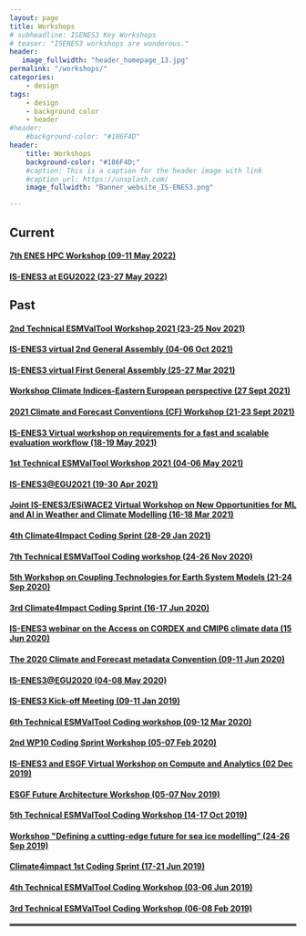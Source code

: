 ```yaml
---
layout: page
title: Workshops
# subheadline: ISENES3 Key Workshops
# teaser: "ISENES3 workshops are wonderous."
header:
   image_fullwidth: "header_homepage_13.jpg"
permalink: "/workshops/"
categories:
    - design
tags:
    - design
    - background color
    - header
#header:
    #background-color: "#186F4D"
header:
    title: Workshops
    background-color: "#186F4D;"
    #caption: This is a caption for the header image with link
    #caption_url: https://unsplash.com/
    image_fullwidth: "Banner_website_IS-ENES3.png"

---
```


## Current

#### [7th ENES HPC Workshop (09-11 May 2022)](https://valeriupredoi.github.io/workshops-detailed#bsc2022)
#### [IS-ENES3 at EGU2022 (23-27 May 2022)](https://valeriupredoi.github.io/workshops-detailed#isenes3-egu2022)

## Past

#### [2nd Technical ESMValTool Workshop 2021 (23-25 Nov 2021)](https://valeriupredoi.github.io/workshops-detailed#esmv1)
#### [IS-ENES3 virtual 2nd General Assembly (04-06 Oct 2021)](https://valeriupredoi.github.io/workshops-detailed#isenes3ga2)
#### [IS-ENES3 virtual First General Assembly (25-27 Mar 2021)](https://valeriupredoi.github.io/workshops-detailed#isenes3ga1)
#### [Workshop Climate Indices-Eastern European perspective (27 Sept 2021)](https://valeriupredoi.github.io/workshops-detailed#climate-indices)
#### [2021 Climate and Forecast Conventions (CF) Workshop (21-23 Sept 2021)](https://valeriupredoi.github.io/workshops-detailed#cf-conventions-2021)
#### [IS-ENES3 Virtual workshop on requirements for a fast and scalable evaluation workflow (18-19 May 2021)](https://valeriupredoi.github.io/workshops-detailed#fast-scalable-evaluation)
#### [1st Technical ESMValTool Workshop 2021 (04-06 May 2021)](https://valeriupredoi.github.io/workshops-detailed#1stESMValToolWS)
#### [IS-ENES3@EGU2021 (19-30 Apr 2021)](https://valeriupredoi.github.io/workshops-detailed#EGU2021)
#### [Joint IS-ENES3/ESiWACE2 Virtual Workshop on New Opportunities for ML and AI in Weather and Climate Modelling (16-18 Mar 2021)](https://valeriupredoi.github.io/workshops-detailed#ML-AI-WS)
#### [4th Climate4Impact Coding Sprint (28-29 Jan 2021)](https://valeriupredoi.github.io/workshops-detailed#C4I4th)
#### [7th Technical ESMValTool Coding workshop (24-26 Nov 2020)](https://valeriupredoi.github.io/workshops-detailed#7thESMValTool)
#### [5th Workshop on Coupling Technologies for Earth System Models (21-24 Sep 2020)](https://valeriupredoi.github.io/workshops-detailed#CW2020)
#### [3rd Climate4Impact Coding Sprint (16-17 Jun 2020)](https://valeriupredoi.github.io/workshops-detailed#C4I3th)
#### [IS-ENES3 webinar on the Access on CORDEX and CMIP6 climate data (15 Jun 2020)](https://valeriupredoi.github.io/workshops-detailed#cordex-webinar)
#### [The 2020 Climate and Forecast metadata Convention (09-11 Jun 2020)](https://valeriupredoi.github.io/workshops-detailed#CFConvention2020)
#### [IS-ENES3@EGU2020 (04-08 May 2020)](https://valeriupredoi.github.io/workshops-detailed#EGU2020)
#### [IS-ENES3 Kick-off Meeting (09-11 Jan 2019)](https://valeriupredoi.github.io/workshops-detailed#kickoff)
#### [6th Technical ESMValTool Coding workshop (09-12 Mar 2020)](https://valeriupredoi.github.io/workshops-detailed#6thESMValTool)
#### [2nd WP10 Coding Sprint Workshop (05-07 Feb 2020)](https://valeriupredoi.github.io/workshops-detailed#2ndWP10Sprint)
#### [IS-ENES3 and ESGF Virtual Workshop on Compute and Analytics (02 Dec 2019)](https://valeriupredoi.github.io/workshops-detailed#compute-analytics)
#### [ESGF Future Architecture Workshop (05-07 Nov 2019)](https://valeriupredoi.github.io/workshops-detailed#ESGF-WS)
#### [5th Technical ESMValTool Coding Workshop (14-17 Oct 2019)](https://valeriupredoi.github.io/workshops-detailed#ESMValTool-5th-WS)
#### [Workshop "Defining a cutting-edge future for sea ice modelling” (24-26 Sep 2019)](https://valeriupredoi.github.io/workshops-detailed#Sea-ice-WS)
#### [Climate4impact 1st Coding Sprint (17-21 Jun 2019)](https://valeriupredoi.github.io/workshops-detailed#C41-1st)
#### [4th Technical ESMValTool Coding Workshop (03-06 Jun 2019)](https://valeriupredoi.github.io/workshops-detailed#ESMValTool-4th)
#### [3rd Technical ESMValTool Coding Workshop (06-08 Feb 2019)](https://valeriupredoi.github.io/workshops-detailed#ESMValTool-3th)

<hr style="border:2px solid gray">
